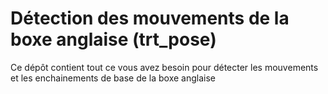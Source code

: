 # Détection des mouvements de la boxe anglaise (trt_pose)
Ce dépôt contient tout ce vous avez besoin pour détecter les mouvements et les enchainements de base de la boxe anglaise
